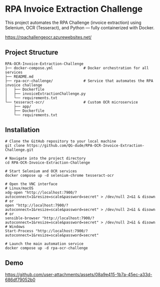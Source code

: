 # RPA Invoice Extraction Challenge

This project automates the RPA Challenge (invoice extraction) using Selenium, OCR (Tesseract), and Python — fully containerized with Docker.

https://rpachallengeocr.azurewebsites.net/


## Project Structure

```
RPA-OCR-Invoice-Extraction-Challenge
├── docker-compose.yml              # Docker orchestration for all services
├── README.md                       
├── rpa-ocr-challenge/              # Service that automates the RPA invoice challenge
│   ├── Dockerfile
│   ├── invoiceExtractionChallenge.py
│   └── requirements.txt
└── tesseract-ocr/                  # Custom OCR microservice
    ├── app/
    ├── Dockerfile
    └── requirements.txt
```


## Installation

```
# Clone the GitHub repository to your local machine
git clone https://github.com/QG-dude/RPA-OCR-Invoice-Extraction-Challenge.git

# Navigate into the project directory
cd RPA-OCR-Invoice-Extraction-Challenge

# Start Selenium and OCR services
docker compose up -d selenium-chrome tesseract-ocr

# Open the VNC interface
# Linux/macOS
xdg-open "http://localhost:7900/?autoconnect=1&resize=scale&password=secret" > /dev/null 2>&1 & disown
# or
open "http://localhost:7900/?autoconnect=1&resize=scale&password=secret" > /dev/null 2>&1 & disown
# or
sensible-browser "http://localhost:7900/?autoconnect=1&resize=scale&password=secret" > /dev/null 2>&1 & disown
# Windows
Start-Process "http://localhost:7900/?autoconnect=1&resize=scale&password=secret"

# Launch the main automation service
docker compose up -d rpa-ocr-challenge
```


## Demo

https://github.com/user-attachments/assets/08a9e415-1b7a-45ec-a33d-686df79052b0
